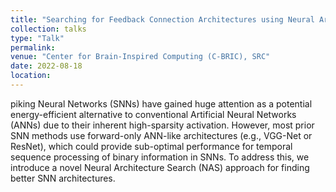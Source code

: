 ```yaml
---
title: "Searching for Feedback Connection Architectures using Neural Architecture Search in Spiking Neural Networks"
collection: talks
type: "Talk"
permalink: 
venue: "Center for Brain-Inspired Computing (C-BRIC), SRC"
date: 2022-08-18
location: 
---
```


piking Neural Networks (SNNs) have gained huge attention as a potential energy-efficient alternative to conventional Artificial Neural Networks (ANNs) due to their inherent high-sparsity activation. However, most prior SNN methods use forward-only ANN-like architectures (e.g., VGG-Net or ResNet), which could provide sub-optimal performance for temporal sequence processing of binary information in SNNs. To address this, we introduce a novel Neural Architecture Search (NAS) approach for finding better SNN architectures.
